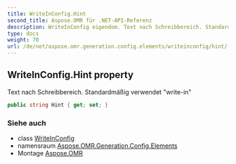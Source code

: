 ```yaml
---
title: WriteInConfig.Hint
second_title: Aspose.OMR für .NET-API-Referenz
description: WriteInConfig eigendom. Text nach Schreibbereich. Standardmäßig verwendet writein
type: docs
weight: 70
url: /de/net/aspose.omr.generation.config.elements/writeinconfig/hint/
---
```

## WriteInConfig.Hint property

Text nach Schreibbereich. Standardmäßig verwendet "write-in"

```csharp
public string Hint { get; set; }
```

### Siehe auch

* class [WriteInConfig](../)
* namensraum [Aspose.OMR.Generation.Config.Elements](../../writeinconfig/)
* Montage [Aspose.OMR](../../../)


